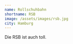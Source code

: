 ```yaml
---
name: Rollschuhbahn
shortname: RSB
image: /assets/images/rsb.jpg
city: Hamburg
---
```

Die RSB ist auch toll.